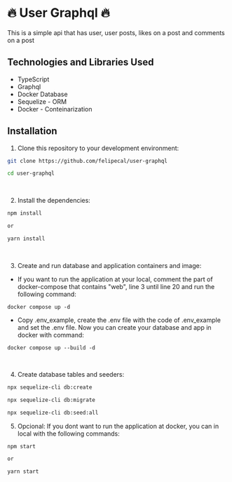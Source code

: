 # 🔥 User Graphql 🔥


This is a simple api that has user, user posts, likes on a post and comments on a post

## Technologies and Libraries Used

- TypeScript
- Graphql
- Docker Database
- Sequelize - ORM
- Docker - Conteinarization

## Installation

1. Clone this repository to your development environment:

```bash
git clone https://github.com/felipecal/user-graphql

cd user-graphql
```

<br>

2. Install the dependencies:

```bash
npm install

or

yarn install
```

<br>

3. Create and run database and application containers and image:
  - If you want to run the application at your local, comment the part of docker-compose that contains "web", line 3 until line 20 and run the following command:
```
docker compose up -d
```

- Copy .env_example, create the .env file with the code of .env_example and set the .env file. Now you can create your database and app in docker with command:

```
docker compose up --build -d
```


<br>

4. Create database tables and seeders:

```bash
npx sequelize-cli db:create

npx sequelize-cli db:migrate

npx sequelize-cli db:seed:all

```

5. Opcional: If you dont want to run the application at docker, you can in local with the following commands:

```bash
npm start

or

yarn start

```

